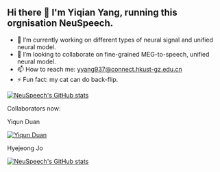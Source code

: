 ## Hi there 👋 I'm Yiqian Yang, running this orgnisation NeuSpeech.

- 🔭 I’m currently working on different types of neural signal and unified neural model.
- 👯 I’m looking to collaborate on fine-grained MEG-to-speech, unified neural model.
- 📫 How to reach me: yyang937@connect.hkust-gz.edu.cn
- ⚡ Fun fact: my cat can do back-flip.

[![NeuSpeech's GitHub stats](https://github-readme-stats.vercel.app/api?username=NeuSpeech)]()

Collaborators now:

Yiqun Duan 

[![Yiqun Duan](https://github-readme-stats.vercel.app/api?username=duanyiqun)](https://github.com/duanyiqun)

Hyejeong Jo 

[![NeuSpeech's GitHub stats](https://github-readme-stats.vercel.app/api?username=girlsending0)](https://github.com/girlsending0)

<!--
**NeuSpeech/NeuSpeech** is a ✨ _special_ ✨ repository because its `README.md` (this file) appears on your GitHub profile.

Here are some ideas to get you started:

- 🔭 I’m currently working on ...
- 🌱 I’m currently learning ...
- 👯 I’m looking to collaborate on ...
- 🤔 I’m looking for help with ...
- 💬 Ask me about ...
- 📫 How to reach me: ...
- 😄 Pronouns: ...
- ⚡ Fun fact: ...
-->
